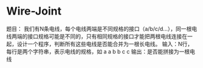 # Wire-Joint
题目：
我们有N条电线，每个电线两端是不同规格的接口（a/b/c/d...），同一根电线两端的接口规格可能是不同的，只有相同规格的接口才能把两根电线连接在一起，设计一个程序，判断所有这些电线是否能合并为一根长电线。
输入：N行，每行是两个字符串，表示电线的规格，如
a a
b b
c c
输出：是否能拼接为一根电线
